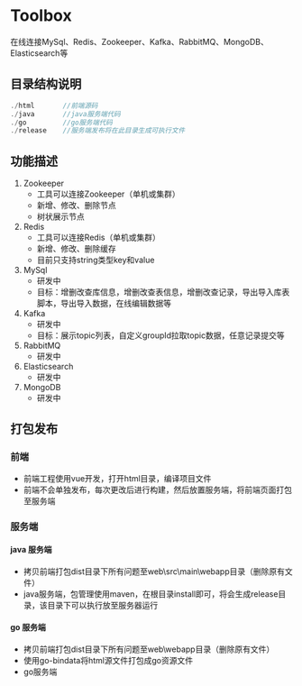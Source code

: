 # Toolbox

在线连接MySql、Redis、Zookeeper、Kafka、RabbitMQ、MongoDB、Elasticsearch等

## 目录结构说明

```js
./html       //前端源码
./java       //java服务端代码
./go         //go服务端代码
./release    //服务端发布将在此目录生成可执行文件
```

## 功能描述

1. Zookeeper
    * 工具可以连接Zookeeper（单机或集群）
    * 新增、修改、删除节点
    * 树状展示节点
2. Redis
    * 工具可以连接Redis（单机或集群）
    * 新增、修改、删除缓存
    * 目前只支持string类型key和value
3. MySql
    * 研发中
    * 目标：增删改查库信息，增删改查表信息，增删改查记录，导出导入库表脚本，导出导入数据，在线编辑数据等
4. Kafka
    * 研发中
    * 目标：展示topic列表，自定义groupId拉取topic数据，任意记录提交等
5. RabbitMQ
    * 研发中
6. Elasticsearch
    * 研发中
7. MongoDB
    * 研发中

## 打包发布

### 前端

* 前端工程使用vue开发，打开html目录，编译项目文件
* 前端不会单独发布，每次更改后进行构建，然后放置服务端，将前端页面打包至服务端

### 服务端

#### java 服务端

* 拷贝前端打包dist目录下所有问题至web\src\main\webapp目录（删除原有文件）
* java服务端，包管理使用maven，在根目录install即可，将会生成release目录，该目录下可以执行放至服务器运行

#### go 服务端

* 拷贝前端打包dist目录下所有问题至web\webapp目录（删除原有文件）
* 使用go-bindata将html源文件打包成go资源文件
* go服务端
